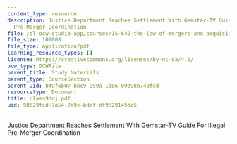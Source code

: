 ```yaml
---
content_type: resource
description: Justice Department Reaches Settlement With Gemstar-TV Guide For Illegal
  Pre-Merger Coordination
file: /ol-ocw-studio-app/courses/15-649-the-law-of-mergers-and-acquisitions-spring-2003/98629fcd7a542a9ebdefdf9629145dc5_class9doj.pdf
file_size: 101008
file_type: application/pdf
learning_resource_types: []
license: https://creativecommons.org/licenses/by-nc-sa/4.0/
ocw_type: OCWFile
parent_title: Study Materials
parent_type: CourseSection
parent_uid: 849f6b07-bbc9-999a-1d86-09e98b748fcd
resourcetype: Document
title: class9doj.pdf
uid: 98629fcd-7a54-2a9e-bdef-df9629145dc5
---
```

Justice Department Reaches Settlement With Gemstar-TV Guide For Illegal Pre-Merger Coordination